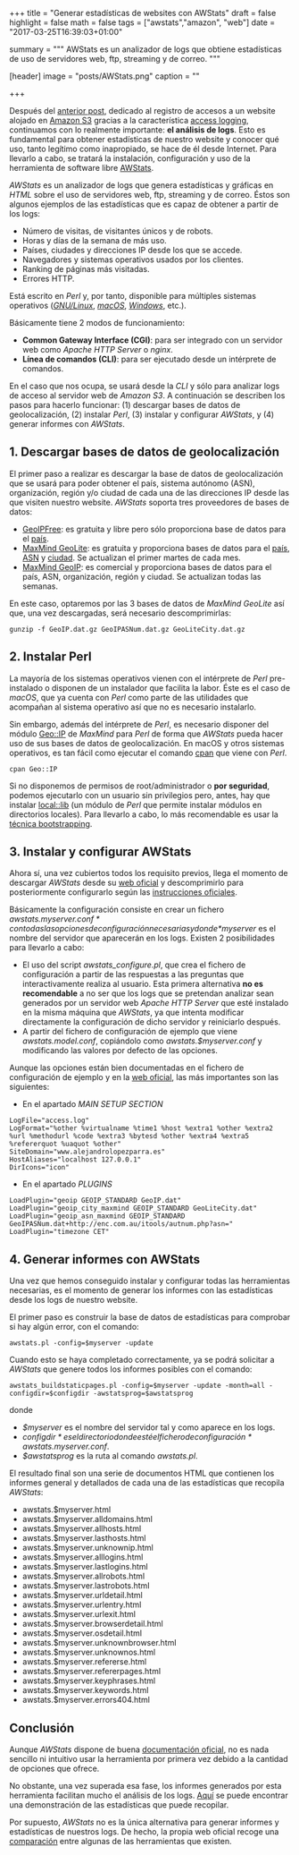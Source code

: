 +++
title = "Generar estadísticas de websites con AWStats"
draft = false
highlight = false
math = false
tags = ["awstats","amazon", "web"]
date = "2017-03-25T16:39:03+01:00"

summary = """
AWStats es un analizador de logs que obtiene estadísticas de uso de servidores web, ftp, streaming y de correo.
"""

[header]
  image = "posts/AWStats.png"
  caption = ""

+++

Después del [anterior post](/post/amazon_s3_logs/), dedicado al registro de accesos a un website alojado en [Amazon S3](http://docs.aws.amazon.com/AmazonS3/latest/dev/Welcome.html) gracias a la característica [access logging](https://docs.aws.amazon.com/AmazonS3/latest/dev/ServerLogs.html), continuamos con lo realmente importante: **el análisis de logs**. Esto es fundamental para obtener estadísticas de nuestro website y conocer qué uso, tanto legítimo como inapropiado, se hace de él desde Internet. Para llevarlo a cabo, se tratará la instalación, configuración y uso de la herramienta de software libre [AWStats](http://www.awstats.org).

*AWStats* es un analizador de logs que genera estadísticas y gráficas en *HTML* sobre el uso de servidores web, ftp, streaming y de correo. Éstos son algunos ejemplos de las estadísticas que es capaz de obtener a partir de los logs:

- Número de visitas, de visitantes únicos y de robots.
- Horas y días de la semana de más uso.
- Países, ciudades y direcciones IP desde los que se accede.
- Navegadores y sistemas operativos usados por los clientes.
- Ranking de páginas más visitadas.
- Errores HTTP.

Está escrito en *Perl* y, por tanto, disponible para múltiples sistemas operativos ([*GNU/Linux*](https://es.wikipedia.org/wiki/GNU/Linux), [*macOS*](https://es.wikipedia.org/wiki/MacOS), [*Windows*](https://es.wikipedia.org/wiki/Microsoft_Windows), etc.).

Básicamente tiene 2 modos de funcionamiento:

- **Common Gateway Interface (CGI)**: para ser integrado con un servidor web como *Apache HTTP Server* o *nginx*.
- **Línea de comandos (CLI)**: para ser ejecutado desde un intérprete de comandos.

En el caso que nos ocupa, se usará desde la *CLI* y sólo para analizar logs de acceso al servidor web de *Amazon S3*. A continuación se describen los pasos para hacerlo funcionar: (1) descargar bases de datos de geolocalización, (2) instalar *Perl*, (3) instalar y configurar *AWStats*, y (4) generar informes con *AWStats*.

## 1. Descargar bases de datos de geolocalización
El primer paso a realizar es descargar la base de datos de geolocalización que se usará para poder obtener el país, sistema autónomo (ASN), organización, región y/o ciudad de cada una de las direcciones IP desde las que visiten nuestro website. *AWStats* soporta tres proveedores de bases de datos:

- [GeoIPFree](http://software77.net/geo-ip/): es gratuita y libre pero sólo proporciona base de datos para el [país](http://software77.net/geo-ip/?DL=4).
- [MaxMind GeoLite](http://dev.maxmind.com/geoip/legacy/geolite/): es gratuita y proporciona bases de datos para el [país](http://geolite.maxmind.com/download/geoip/database/GeoLiteCountry/GeoIP.dat.gz), [ASN](http://download.maxmind.com/download/geoip/database/asnum/GeoIPASNum.dat.gz) y [ciudad](http://geolite.maxmind.com/download/geoip/database/GeoLiteCity.dat.gz). Se actualizan el primer martes de cada mes.
- [MaxMind GeoIP](http://dev.maxmind.com/geoip/legacy/): es comercial y proporciona bases de datos para el país, ASN, organización, región y ciudad. Se actualizan todas las semanas.

En este caso, optaremos por las 3 bases de datos de *MaxMind GeoLite* así que, una vez descargadas, será necesario descomprimirlas:

`gunzip -f GeoIP.dat.gz GeoIPASNum.dat.gz GeoLiteCity.dat.gz`

## 2. Instalar Perl
La mayoría de los sistemas operativos vienen con el intérprete de *Perl* pre-instalado o disponen de un instalador que facilita la labor. Éste es el caso de *macOS*, que ya cuenta con *Perl* como parte de las utilidades que acompañan al sistema operativo así que no es necesario instalarlo.

Sin embargo, además del intérprete de *Perl*, es necesario disponer del módulo [Geo::IP](http://search.cpan.org/~maxmind/Geo-IP-1.50/lib/Geo/IP.pm) de *MaxMind* para *Perl* de forma que *AWStats* pueda hacer uso de sus bases de datos de geolocalización. En macOS y otros sistemas operativos, es tan fácil como ejecutar el comando [cpan](https://metacpan.org/pod/distribution/CPAN/scripts/cpan) que viene con *Perl*.

`cpan Geo::IP`

Si no disponemos de permisos de root/administrador o **por seguridad**, podemos ejecutarlo con un usuario sin privilegios pero, antes, hay que instalar [local::lib](https://metacpan.org/pod/local::lib) (un módulo de *Perl* que permite instalar módulos en directorios locales). Para llevarlo a cabo, lo más recomendable es usar la [técnica bootstrapping](https://metacpan.org/pod/local::lib#The-bootstrapping-technique).


## 3. Instalar y configurar AWStats
Ahora sí, una vez cubiertos todos los requisito previos, llega el momento de descargar *AWStats* desde su [web oficial](http://www.awstats.org/#DOWNLOAD) y descomprimirlo para posteriormente configurarlo según las [instrucciones oficiales](http://www.awstats.org/docs/awstats_setup.html).

Básicamente la configuración consiste en crear un fichero *awstats.$myserver.conf* con todas las opciones de configuración necesarias y donde *$myserver* es el nombre del servidor que aparecerán en los logs. Existen 2 posibilidades para llevarlo a cabo:

- El uso del script *awstats_configure.pl*, que crea el fichero de configuración a partir de las respuestas a las preguntas que interactivamente realiza al usuario. Esta primera alternativa **no es recomendable** a no ser que los logs que se pretendan analizar sean generados por un servidor web *Apache HTTP Server* que esté instalado en la misma máquina que *AWStats*, ya que intenta modificar directamente la configuración de dicho servidor y reiniciarlo después.
- A partir del fichero de configuración de ejemplo que viene *awstats.model.conf*, copiándolo como *awstats.$myserver.conf* y modificando las valores por defecto de las opciones.

Aunque las opciones están bien documentadas en el fichero de configuración de ejemplo y en la [web oficial](http://www.awstats.org/docs/awstats_config.html), las más importantes son las siguientes:

- En el apartado *MAIN SETUP SECTION*
```
LogFile="access.log"
LogFormat="%other %virtualname %time1 %host %extra1 %other %extra2 %url %methodurl %code %extra3 %bytesd %other %extra4 %extra5 %refererquot %uaquot %other"
SiteDomain="www.alejandrolopezparra.es"
HostAliases="localhost 127.0.0.1"
DirIcons="icon"
```

- En el apartado *PLUGINS*
```
LoadPlugin="geoip GEOIP_STANDARD GeoIP.dat"
LoadPlugin="geoip_city_maxmind GEOIP_STANDARD GeoLiteCity.dat"
LoadPlugin="geoip_asn_maxmind GEOIP_STANDARD GeoIPASNum.dat+http://enc.com.au/itools/autnum.php?asn="
LoadPlugin="timezone CET"
```

## 4. Generar informes con AWStats
Una vez que hemos conseguido instalar y configurar todas las herramientas necesarias, es el momento de generar los informes con las estadísticas desde los logs de nuestro website.

El primer paso es construir la base de datos de estadísticas para comprobar si hay algún error, con el comando:

`awstats.pl -config=$myserver -update`

Cuando esto se haya completado correctamente, ya se podrá solicitar a *AWStats* que genere todos los informes posibles con el comando:

`awstats_buildstaticpages.pl -config=$myserver -update -month=all -configdir=$configdir -awstatsprog=$awstatsprog`

donde

- *$myserver* es el nombre del servidor tal y como aparece en los logs.
- *$configdir* es el directorio donde esté el fichero de configuración *awstats.$myserver.conf*.
- *$awstatsprog* es la ruta al comando *awstats.pl*.

El resultado final son una serie de documentos HTML que contienen los informes general y detallados de cada una de las estadísticas que recopila *AWStats*:

- awstats.$myserver.html
- awstats.$myserver.alldomains.html
- awstats.$myserver.allhosts.html
- awstats.$myserver.lasthosts.html
- awstats.$myserver.unknownip.html
- awstats.$myserver.alllogins.html
- awstats.$myserver.lastlogins.html
- awstats.$myserver.allrobots.html
- awstats.$myserver.lastrobots.html
- awstats.$myserver.urldetail.html
- awstats.$myserver.urlentry.html
- awstats.$myserver.urlexit.html
- awstats.$myserver.browserdetail.html
- awstats.$myserver.osdetail.html
- awstats.$myserver.unknownbrowser.html
- awstats.$myserver.unknownos.html
- awstats.$myserver.refererse.html
- awstats.$myserver.refererpages.html
- awstats.$myserver.keyphrases.html
- awstats.$myserver.keywords.html
- awstats.$myserver.errors404.html

## Conclusión
Aunque *AWStats* dispone de buena [documentación oficial](http://www.awstats.org/docs/index.html), no es nada sencillo ni intuitivo usar la herramienta por primera vez debido a la cantidad de opciones que ofrece.

No obstante, una vez superada esa fase, los informes generados por esta herramienta facilitan mucho el análisis de los logs. [Aquí](http://www.nltechno.com/awstats/awstats.pl?config=destailleur.fr) se puede encontrar una demonstración de las estadísticas que puede recopilar.

Por supuesto, *AWStats* no es la única alternativa para generar informes y estadísticas de nuestros logs. De hecho, la propia web oficial recoge una [comparación](http://www.awstats.org/docs/awstats_compare.html) entre algunas de las herramientas que existen.
